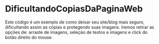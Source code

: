 # DificultandoCopiasDaPaginaWeb
Este código é um exemplo de como deixar seu site/blog mais seguro, dificultando assim as cópias e protegendo suas imagens. Iremos retirar as opções de: arraste de imagens, seleção de textos e imagens e click do botão direito do mouse.
